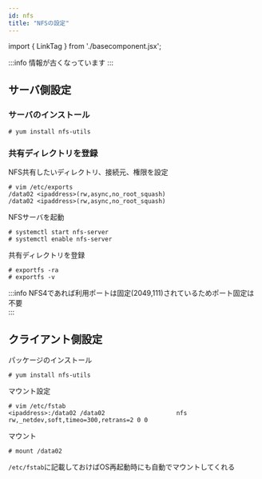 ```yaml
---
id: nfs
title: "NFSの設定"
---
```

import { LinkTag } from './basecomponent.jsx';

:::info
情報が古くなっています
:::

## サーバ側設定
### サーバのインストール

```
# yum install nfs-utils
```

### 共有ディレクトリを登録  
NFS共有したいディレクトリ、接続元、権限を設定  

```
# vim /etc/exports
/data02 <ipaddress>(rw,async,no_root_squash)
/data02 <ipaddress>(rw,async,no_root_squash)
```

NFSサーバを起動  

```
# systemctl start nfs-server
# systemctl enable nfs-server
```

共有ディレクトリを登録  

```
# exportfs -ra
# exportfs -v
```

:::info
NFS4であれば利用ポートは固定(2049,111)されているためポート固定は不要  
:::

## クライアント側設定
パッケージのインストール  

```
# yum install nfs-utils
```

マウント設定  

```
# vim /etc/fstab
<ipaddress>:/data02 /data02                    nfs     rw,_netdev,soft,timeo=300,retrans=2 0 0
```

マウント  

```
# mount /data02
```

`/etc/fstab`に記載しておけばOS再起動時にも自動でマウントしてくれる  

